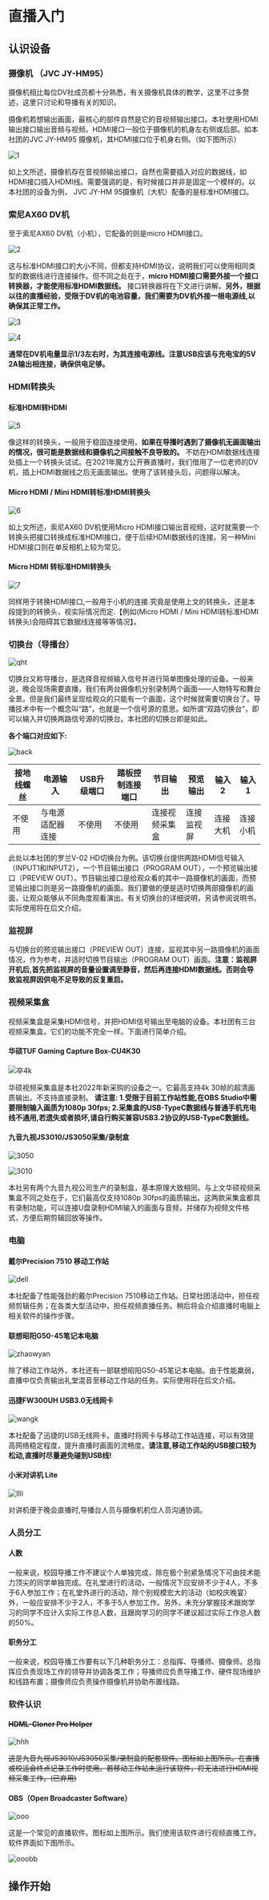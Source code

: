 # 直播入门

## 认识设备

### 摄像机 （JVC JY-HM95）

摄像机相比每位DV社成员都十分熟悉，有关摄像机具体的教学，这里不过多赘述，这里只讨论和导播有关的知识。

摄像机若想输出画面，最核心的部件自然是它的音视频输出接口。本社使用HDMI输出接口输出音频与视频。HDMI接口一般位于摄像机的机身左右侧或后部。如本社团的JVC JY-HM95 摄像机，其HDMI接口位于机身右侧。（如下图所示）

![1](images/image1.png)

如上文所述，摄像机存在音视频输出接口，自然也需要插入对应的数据线，如HDMI接口插入HDMI线。需要强调的是，有时候接口并非是固定一个模样的。以本社团的设备为例， JVC JY-HM 95摄像机（大机）配备的是标准HDMI接口。

### 索尼AX60 DV机

至于索尼AX60 DV机（小机），它配备的则是micro HDMI接口。

![2](images/image2.jpeg)

这与标准HDMI接口的大小不同，但都支持HDMI协议，说明我们可以使用相同类型的数据线进行连接操作。但不同之处在于，**micro HDMI接口需要外接一个接口转换器，才能使用标准HDMI数据线。** 接口转换器将在下文进行讲解。**另外，根据以往的直播经验，受限于DV机的电池容量，我们需要为DV机外接一根电源线,以确保其正常工作。**

![3](images/image5.jpeg)

![4](images/image4.jpeg)

**通常在DV机电量显示1/3左右时，为其连接电源线。注意USB应该与充电宝的5V 2A输出相连接，确保供电足够。**

### HDMI转换头

#### 标准HDMI转HDMI

![5](images/image6.jpeg)

像这样的转换头，一般用于稳固连接使用。**如果在导播时遇到了摄像机无画面输出的情况，很可能是数据线和摄像机之间接触不良导致的。** 不妨在HDMI数据线连接处插上一个转换头试试。在2021年魔方公开赛直播时，我们借用了一位老师的DV机，插上HDMI数据线之后无画面输出。使用了该转接头后，问题得以解决。

#### Micro HDMI / Mini HDMI转标准HDMI转换头

![6](images/image8.png)

如上文所述，索尼AX60 DV机使用Micro HDMI接口输出音视频，这时就需要一个转换头把接口转换成标准HDMI接口，便于后续HDMI数据线的连接。另一种Mini HDMI接口则在单反相机上较为常见。

#### Micro HDMI 转标准HDMI转换头

![7](images/image9.png)

同样用于转换HDMI接口,一般用于小机的连接.究竟是使用上文的转换头，还是本段提到的转换头，视实际情况而定.【例如(Micro HDMI / Mini HDMI转标准HDMI转换头)会阻碍其它数据线连接等等情况】。

### 切换台（导播台）

![qht](images/image10.jpg)

切换台又称导播台，是选择音视频输入信号并进行简单图像处理的设备。一般来说，晚会现场需要直播，我们有两台摄像机分别录制两个画面——人物特写和舞台全景。但是我们最终呈现给观众的只能有一个画面，这个时候就需要切换台了。导播技术中有一个概念叫“路”，也就是一个信号源的意思。如所谓“双路切换台”，即可以输入并切换两路信号源的切换台。本社团的切换台即是如此。

**各个端口对应如下:**

![back](images/image11.png)

| 接地线螺丝 | 电源输入         | USB升级端口 | 踏板控制连接端口 | 节目输出       | 预览输出   | 输入2    | 输入1    |
|---------|--------------|----------|---------------|------------|--------|--------|--------|
| 不使用     | 与电源适配器连接 | 不使用      | 不使用           | 连接视频采集盒 | 连接监视屏 | 连接大机 | 连接小机 |

此处以本社团的罗兰V-02 HD切换台为例。该切换台提供两路HDMI信号输入（INPUT1和INPUT2），一个节目输出接口（PROGRAM OUT），一个预览输出接口（PREVIEW OUT）。节目输出接口是给观众看的其中一路摄像机的画面，而预览输出接口则是另一路摄像机的画面。我们要做的便是适时切换两部摄像机的画面，让观众能够从不同角度观看演出。有关切换台的详细说明，另请参阅说明书。实际使用将在后文介绍。

### 监视屏

与切换台的预览输出接口（PREVIEW OUT）连接，监视其中另一路摄像机的画面情况，作为参考，并适时切换节目输出（PROGRAM OUT）画面。**注意：监视屏开机后,首先把监视屏的音量设置调至静音，然后再连接HDMI数据线。否则会导致监视屏因供电不足导致的反复重启。**

### 视频采集盒

视频采集盒是采集HDMI信号，并把HDMI信号输出至电脑的设备。本社团有三台视频采集盒。它们的功能不完全一样。下面进行简单介绍。

#### 华硕TUF Gaming Capture Box-CU4K30

![卒4k](images/image13.jpeg)

华硕视频采集盒是本社2022年新采购的设备之一。它最高支持4k 30帧的超清画质输出。不支持直接录制。
**请注意:
1.受限于目前工作站性能,在OBS Studio中需要限制输入画质为1080p 30fps;
2.采集盒的USB-TypeC数据线与普通手机充电线不通用,若遗失或者损坏,请自行购买兼容USB3.2协议的USB-TypeC数据线。**

#### 九音九视JS3010/JS3050采集/录制盒

![3050](images/image14.jpeg)

![3010](images/image15.jpeg)

本社另有两个九音九视公司生产的录制盒，基本原理大致相同。与上文华硕视频采集盒不同之处在于，它们最高仅支持1080p 30fps的画质输出。这两款采集盒都具有录制功能，可以连接U盘录制HDMI输入的画面与音频，并储存为视频文件格式，方便后期剪辑回放等操作。

### 电脑

#### 戴尔Precision 7510 移动工作站

![dell](images/image16.jpeg)

本社配备了性能强劲的戴尔Precision 7510移动工作站。日常社团活动中，担任视频剪辑任务；在各类大型活动中，担任视频直播任务。稍后将会介绍直播时电脑上相关软件的操作步骤。

#### 联想昭阳G50-45笔记本电脑

![zhaowyan](images/image17.jpeg)

除了移动工作站外，本社还有一部联想昭阳G50-45笔记本电脑。由于性能羸弱，直播中仅负责输出礼堂混音至移动工作站的任务。实际使用将在后文介绍。

#### 迅捷FW300UH USB3.0无线网卡

![wangk](images/image18.jpeg)

本社配备了迅捷的USB无线网卡。直播时将网卡与移动工作站连接，可以有效提高网络稳定程度，提升直播时画面的流畅度。**请注意,移动工作站的USB接口较为松动,直播时尽量避免碰到USB线!**

#### 小米对讲机 Lite

![llli](images/image19.jpeg)

对讲机便于晚会直播时,导播台人员与摄像机机位人员沟通协调。

### 人员分工

#### 人数

一般来说，校园导播工作不建议个人单独完成，除在极个别紧急情况下可由技术能力顶尖的同学单独完成。在礼堂进行的活动，一般情况下应安排不少于4人，不多于6人参加工作；在礼堂外进行的活动，除个别规模宏大的活动（如校庆晚宴）外，一般应安排不少于2人，不多于5人参加工作。另外，未充分掌握技术跟岗学习的同学不应计入实际工作总人数，且跟岗学习的同学不建议超过实际工作总人数的50%。

#### 职务分工

一般来说，校园导播工作要有以下几种职务分工：总指挥、导播师、摄像师。总指挥应负责现场工作的领导并协调各类工作；导播师应负责导播工作、硬件现场维护和线路布置；摄像师应负责操作摄像机并协助布置线路。

### 软件认识

#### ~~HDML-Cloner Pro Helper~~

![hhh](images/image20.png)

~~这是九音九视JS3010/JS3050采集/录制盒的配套软件。图标如上图所示。在直播或校运会终点记录工作时使用。若移动工作站未运行该软件，将无法进行HDMI视频采集工作。(已弃用)~~

#### OBS（Open Broadcaster Software）

![ooo](images/image22.png)

这是一个常见的直播软件。图标如上图所示。我们使用该软件进行视频直播工作。软件界面如下图所示。

![ooobb](images/image21.png)

## 操作开始

